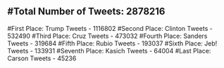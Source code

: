 #Total Number of Tweets: 2878216 
---
#First Place: Trump Tweets - 1116802
#Second Place: Clinton Tweets - 532490
#Third Place: Cruz Tweets - 473032
#Fourth Place: Sanders Tweets - 319684
#Fifth Place: Rubio Tweets - 193037
#Sixth Place: Jeb! Tweets - 133931
#Seventh Place: Kasich Tweets - 64004
#Last Place: Carson Tweets - 45236
